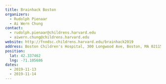 ```yaml
---
title: Brainhack Boston
organizers:
  - Rudolph Pienaar
  - Ai Wern Chung
contact:
  - rudolph.pienaar@childrens.harvard.edu
  - aiwern.chung@childrens.harvard.edu
website: http://fnndsc.childrens.harvard.edu/brainhack2019
address: Boston Children's Hospital, 300 Longwood Ave, Boston, MA 02115, USA
position:
  lat: 42.337462
  lng: -71.105686
dates:
  - 2019-11-13
  - 2019-11-14
---
```


